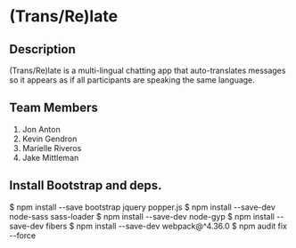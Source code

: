 # (Trans/Re)late

## Description
(Trans/Re)late is a multi-lingual chatting app that auto-translates messages so it appears as if all participants are speaking the same language.

## Team Members
1. Jon Anton
2. Kevin Gendron
3. Marielle Riveros
4. Jake Mittleman

## Install Bootstrap and deps.

$ npm install --save bootstrap jquery popper.js
$ npm install --save-dev node-sass sass-loader
$ npm install --save-dev node-gyp
$ npm install --save-dev fibers
$ npm install --save-dev webpack@^4.36.0
$ npm audit fix --force
